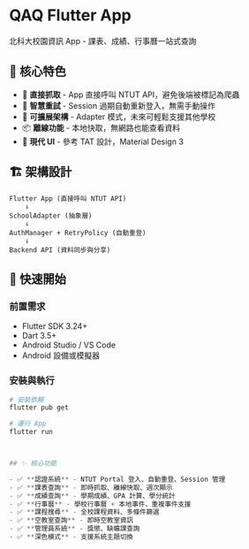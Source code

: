 # QAQ Flutter App


北科大校園資訊 App - 課表、成績、行事曆一站式查詢

## 🎯 核心特色

- 🎯 **直接抓取** - App 直接呼叫 NTUT API，避免後端被標記為爬蟲
- 🔄 **智慧重試** - Session 過期自動重新登入，無需手動操作
- 🏫 **可擴展架構** - Adapter 模式，未來可輕鬆支援其他學校
- 📦 **離線功能** - 本地快取，無網路也能查看資料
- 🎨 **現代 UI** - 參考 TAT 設計，Material Design 3

## 🏗️ 架構設計

```
Flutter App (直接呼叫 NTUT API)
    ↓
SchoolAdapter (抽象層)
    ↓
AuthManager + RetryPolicy (自動重登)
    ↓
Backend API (資料同步與分享)
```

## 🚀 快速開始

### 前置需求

- Flutter SDK 3.24+
- Dart 3.5+
- Android Studio / VS Code
- Android 設備或模擬器

### 安裝與執行

```powershell
# 安裝依賴
flutter pub get

# 運行 App
flutter run



## ✨ 核心功能

- ✅ **認證系統** - NTUT Portal 登入、自動重登、Session 管理
- ✅ **課表查詢** - 即時抓取、離線快取、週次顯示
- ✅ **成績查詢** - 學期成績、GPA 計算、學分統計
- ✅ **行事曆** - 學校行事曆 + 本地事件、重複事件支援
- ✅ **課程搜尋** - 全校課程資料、多條件篩選
- ✅ **空教室查詢** - 即時空教室資訊
- ✅ **管理員系統** - 獎懲、缺曠課查詢
- ✅ **深色模式** - 支援系統主題切換







